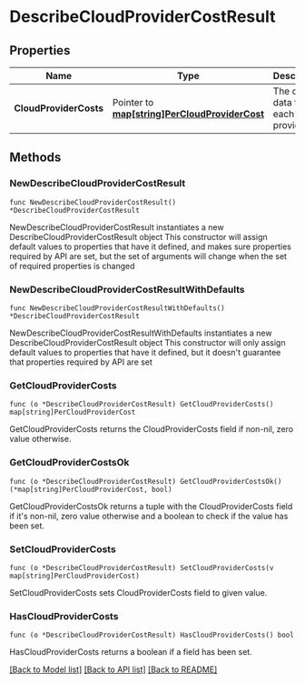 # DescribeCloudProviderCostResult

## Properties

Name | Type | Description | Notes
------------ | ------------- | ------------- | -------------
**CloudProviderCosts** | Pointer to [**map[string]PerCloudProviderCost**](PerCloudProviderCost.md) | The cost data for each cloud provider | [optional] 

## Methods

### NewDescribeCloudProviderCostResult

`func NewDescribeCloudProviderCostResult() *DescribeCloudProviderCostResult`

NewDescribeCloudProviderCostResult instantiates a new DescribeCloudProviderCostResult object
This constructor will assign default values to properties that have it defined,
and makes sure properties required by API are set, but the set of arguments
will change when the set of required properties is changed

### NewDescribeCloudProviderCostResultWithDefaults

`func NewDescribeCloudProviderCostResultWithDefaults() *DescribeCloudProviderCostResult`

NewDescribeCloudProviderCostResultWithDefaults instantiates a new DescribeCloudProviderCostResult object
This constructor will only assign default values to properties that have it defined,
but it doesn't guarantee that properties required by API are set

### GetCloudProviderCosts

`func (o *DescribeCloudProviderCostResult) GetCloudProviderCosts() map[string]PerCloudProviderCost`

GetCloudProviderCosts returns the CloudProviderCosts field if non-nil, zero value otherwise.

### GetCloudProviderCostsOk

`func (o *DescribeCloudProviderCostResult) GetCloudProviderCostsOk() (*map[string]PerCloudProviderCost, bool)`

GetCloudProviderCostsOk returns a tuple with the CloudProviderCosts field if it's non-nil, zero value otherwise
and a boolean to check if the value has been set.

### SetCloudProviderCosts

`func (o *DescribeCloudProviderCostResult) SetCloudProviderCosts(v map[string]PerCloudProviderCost)`

SetCloudProviderCosts sets CloudProviderCosts field to given value.

### HasCloudProviderCosts

`func (o *DescribeCloudProviderCostResult) HasCloudProviderCosts() bool`

HasCloudProviderCosts returns a boolean if a field has been set.


[[Back to Model list]](../README.md#documentation-for-models) [[Back to API list]](../README.md#documentation-for-api-endpoints) [[Back to README]](../README.md)


